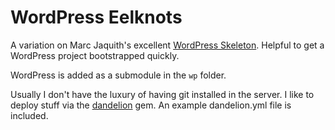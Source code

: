 # WordPress Eelknots

A variation on Marc Jaquith's excellent [WordPress Skeleton](https://github.com/markjaquith/WordPress-Skeleton).
Helpful to get a WordPress project bootstrapped quickly.

WordPress is added as a submodule in the `wp` folder.

Usually I don't have the luxury of having git installed in the server.
I like to deploy stuff via the [dandelion](https://github.com/scttnlsn/dandelion) gem. An example dandelion.yml file is included.




